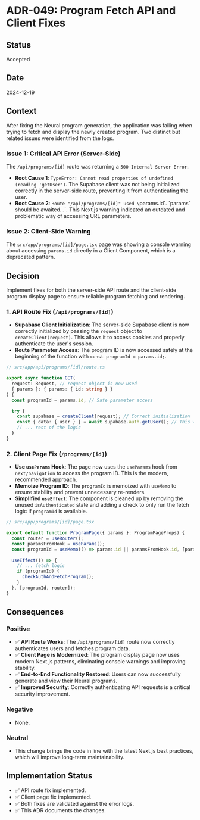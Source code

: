 # ADR-049: Program Fetch API and Client Fixes

## Status

Accepted

## Date

2024-12-19

## Context

After fixing the Neural program generation, the application was failing when trying to fetch and display the newly created program. Two distinct but related issues were identified from the logs.

### Issue 1: Critical API Error (Server-Side)

The `/api/programs/[id]` route was returning a `500 Internal Server Error`.

- **Root Cause 1**: `TypeError: Cannot read properties of undefined (reading 'getUser')`. The Supabase client was not being initialized correctly in the server-side route, preventing it from authenticating the user.
- **Root Cause 2**: `Route "/api/programs/[id]" used \`params.id\`. \`params\` should be awaited...`. This Next.js warning indicated an outdated and problematic way of accessing URL parameters.

### Issue 2: Client-Side Warning

The `src/app/programs/[id]/page.tsx` page was showing a console warning about accessing `params.id` directly in a Client Component, which is a deprecated pattern.

## Decision

Implement fixes for both the server-side API route and the client-side program display page to ensure reliable program fetching and rendering.

### 1. API Route Fix (`/api/programs/[id]`)

- **Supabase Client Initialization**: The server-side Supabase client is now correctly initialized by passing the `request` object to `createClient(request)`. This allows it to access cookies and properly authenticate the user's session.
- **Route Parameter Access**: The program ID is now accessed safely at the beginning of the function with `const programId = params.id;`.

```typescript
// src/app/api/programs/[id]/route.ts

export async function GET(
  request: Request, // request object is now used
  { params }: { params: { id: string } }
) {
  const programId = params.id; // Safe parameter access

  try {
    const supabase = createClient(request); // Correct initialization
    const { data: { user } } = await supabase.auth.getUser(); // This will now work
    // ... rest of the logic
  }
}
```

### 2. Client Page Fix (`/programs/[id]`)

- **Use `useParams` Hook**: The page now uses the `useParams` hook from `next/navigation` to access the program ID. This is the modern, recommended approach.
- **Memoize Program ID**: The `programId` is memoized with `useMemo` to ensure stability and prevent unnecessary re-renders.
- **Simplified `useEffect`**: The component is cleaned up by removing the unused `isAuthenticated` state and adding a check to only run the fetch logic if `programId` is available.

```typescript
// src/app/programs/[id]/page.tsx

export default function ProgramPage({ params }: ProgramPageProps) {
  const router = useRouter();
  const paramsFromHook = useParams();
  const programId = useMemo(() => params.id || paramsFromHook.id, [params.id, paramsFromHook.id]) as string;

  useEffect(() => {
    // ... fetch logic
    if (programId) {
      checkAuthAndFetchProgram();
    }
  }, [programId, router]);
}
```

## Consequences

### Positive
- ✅ **API Route Works**: The `/api/programs/[id]` route now correctly authenticates users and fetches program data.
- ✅ **Client Page is Modernized**: The program display page now uses modern Next.js patterns, eliminating console warnings and improving stability.
- ✅ **End-to-End Functionality Restored**: Users can now successfully generate and view their Neural programs.
- ✅ **Improved Security**: Correctly authenticating API requests is a critical security improvement.

### Negative
- None.

### Neutral
- This change brings the code in line with the latest Next.js best practices, which will improve long-term maintainability.

## Implementation Status

- ✅ API route fix implemented.
- ✅ Client page fix implemented.
- ✅ Both fixes are validated against the error logs.
- ✅ This ADR documents the changes.
